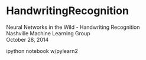 HandwritingRecognition
======================

Neural Networks in the Wild - Handwriting Recognition  
Nashville Machine Learning Group  
October 28, 2014

ipython notebook w/pylearn2

